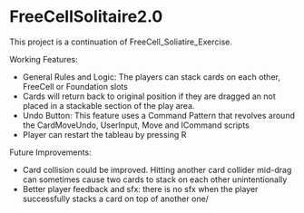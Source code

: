 # FreeCellSolitaire2.0

This project is a continuation of FreeCell_Soliatire_Exercise. 

Working Features:
- General Rules and Logic: The players can stack cards on each other, FreeCell or Foundation slots
- Cards will return back to original position if they are dragged an not placed in a stackable section of the play area.
- Undo Button: This feature uses a Command Pattern that revolves around the CardMoveUndo, UserInput, Move and ICommand scripts
- Player can restart the tableau by pressing R

Future Improvements:
- Card collision could be improved. Hitting another card collider mid-drag can sometimes cause two cards to stack on each other unintentionally
- Better player feedback and sfx: there is no sfx when the player successfully stacks a card on top of another one/ 
